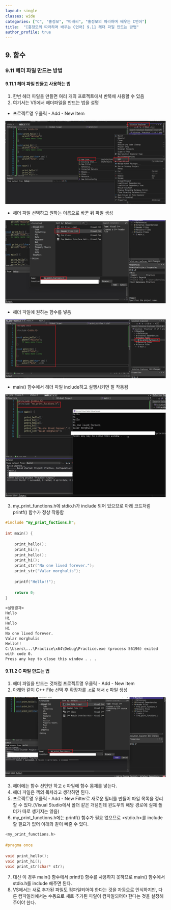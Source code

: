 ```yaml
---
layout: single
classes: wide
categories: ["C", "홍정모", "따배씨", "홍정모의 따라하며 배우는 C언어"]
title:  "[홍정모의 따라하며 배우는 C언어] 9.11 헤더 파일 만드는 방법"
author_profile: true
---
```


## 9. 함수
### 9.11 헤더 파일 만드는 방법
#### 9.11.1 헤더 파일 만들고 사용하는 법

1. 한번 헤더 파일을 만들면 여러 개의 프로젝트에서 반복해 사용할 수 있음
2. 여기서는 VS에서 헤더파일을 만드는 법을 설명

- 프로젝트명 우클릭 - Add - New Item

![image](/assets/images/tbc/9.11.1.jpg)

- 헤더 파일 선택하고 원하는 이름으로 바꾼 뒤 파일 생성

![image](/assets/images/tbc/9.11.2.jpg)

- 헤더 파일에 원하는 함수를 넣음

![image](/assets/images/tbc/9.11.3.jpg)

- main() 함수에서 헤더 파일 include하고 실행시키면 잘 작동됨

![image](/assets/images/tbc/9.11.4.jpg)

3. my_print_functions.h에 stdio.h가 include 되어 있으므로 아래 코드처럼 printf() 함수가 정상 작동함

```c
#include "my_print_fuctions.h";

int main() {
	
	print_hello();
	print_hi();
	print_hello();
	print_hi();
	print_str("No one lived forever.");
	print_str("Valar morghulis");

	printf("Hello!!");

	return 0;
}
```

```
<실행결과>
Hello
Hi
Hello
Hi
No one lived forever.
Valar morghulis
Hello!!
C:\Users\...\Practice\x64\Debug\Practice.exe (process 56196) exited with code 0.
Press any key to close this window . . .
```

#### 9.11.2 C 파일 만드는 법

1. 헤더 파일을 만드는 것처럼 프로젝트명 우클릭 - Add - New Item
2. 아래와 같이 C++ File 선택 후 확장자를 .c로 해서 c 파일 생성

![image](/assets/images/tbc/9.11.5.jpg)

3. 헤더에는 함수 선언만 하고 c 파일에 함수 몸체를 넣는다.
4. 헤더 파일은 책의 목차라고 생각하면 된다.
5. 프로젝트명 우클릭 - Add - New Filter로 새로운 필터를 만들어 파일 목록을 정리할 수 있다.(Visual Studio에서 폴더 같은 개념인데 윈도우의 해당 경로에 실제 폴더가 따로 생기지는 않음)
6. my_print_functions.h에는 printf() 함수가 필요 없으므로 <stdio.h>를 include 할 필요가 없어 아래와 같이 빼줄 수 있다. 

```c
<my_print_functions.h>

#pragma once

void print_hello();
void print_hi();
void print_str(char* str);
```

7. 대신 이 경우 main() 함수에서 printf() 함수를 사용하지 못하므로 main() 함수에서 stdio.h를 include 해주면 된다.
8. VS에서는 새로 추가된 파일도 컴파일되어야 한다는 것을 자동으로 인식하지만, 다른 컴파일러에서는 수동으로 새로 추가된 파일이 컴파일되어야 한다는 것을 설정해 주어야 한다.
